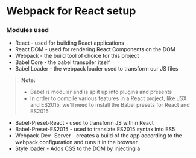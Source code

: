 # Webpack for React setup

### Modules used
- React - used for building React applications
- React DOM - used for rendering React Components on the DOM
- Webpack - the build tool of choice for this project
- Babel Core - the babel transpiler itself
- Babel Loader - the webpack loader used to transform our JS files

> **Note:**
> - Babel is modular and is split up into plugins and presents
> - In order to compile various features in a React project, like JSX and ES2015, we'll need to install the Babel presets for React and ES2015

- Babel-Preset-React - used to transform JS within React
- Babel-Preset-ES2015 - used to translate ES2015 syntax into ES5
- Webpack-Dev- Server - creates a build of the app according to the webpack configuration and runs it in the browser
- Style loader - Adds CSS to the DOM by injecting a <style> tag (embeds CSS into bundle.js)
- CSS loader - Parses the CSS in bundle.js and applies it to the DOM
- SASS loader - Loads a SASS/SCSS file and compiles it to CSS - has a peerDependency on Node-Sass
- Node-Sass - Transforms SASS (SCSS) code into CSS 
- React-Hot-Loader - Injects changes into the DOM without fully refreshing the page thus maintaining application state during development

### Babel configuration
We need to instruct Babel to use the presets in our project. 
Therefore, a babel config file (`.babelrc`) is required.

### Webpack configuration
Information related to your build process will be defined within webpack.
Specifically in a file `webpack.config.js`

### Project Installation
Assuming you have Node and NPM installed, run: `npm install`

### Build project
To build the project, run: `npm run build` and then open index.html in a browser to see the application.